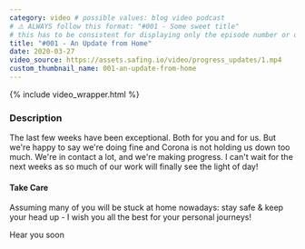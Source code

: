 ```yaml
---
category: video # possible values: blog video podcast
# ⚠️ ALWAYS follow this format: "#001 - Some sweet title"
# this has to be consistent for displaying only the episode number or only the title
title: "#001 - An Update from Home"
date: 2020-03-27
video_source: https://assets.safing.io/video/progress_updates/1.mp4
custom_thumbnail_name: 001-an-update-from-home
---
```


{% include video_wrapper.html %}

### Description

The last few weeks have been exceptional. Both for you and for us. But we're happy to say we're doing fine and Corona is not holding us down too much. We're in contact a lot, and we're making progress. I can't wait for the next weeks as so much of our work will finally see the light of day!

#### Take Care

Assuming many of you will be stuck at home nowadays: stay safe & keep your head up - I wish you all the best for your personal journeys!

Hear you soon
